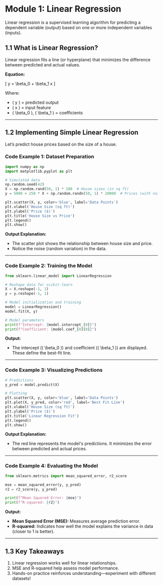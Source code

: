 # Module 1: Linear Regression

Linear regression is a supervised learning algorithm for predicting a dependent variable (output) based on one or more independent variables (inputs).

## 1.1 What is Linear Regression?

Linear regression fits a line (or hyperplane) that minimizes the difference between predicted and actual values.

**Equation:**

\[ y = \beta_0 + \beta_1 x \]

Where:

- \( y \) = predicted output
- \( x \) = input feature
- \( \beta_0 \), \( \beta_1 \) = coefficients

---

## 1.2 Implementing Simple Linear Regression

Let’s predict house prices based on the size of a house.

### Code Example 1: Dataset Preparation

```python
import numpy as np
import matplotlib.pyplot as plt

# Simulated data
np.random.seed(42)
X = np.random.rand(50, 1) * 100  # House sizes (in sq ft)
y = 5000 + 250 * X + np.random.randn(50, 1) * 20000  # Prices (with noise)

plt.scatter(X, y, color='blue', label='Data Points')
plt.xlabel('House Size (sq ft)')
plt.ylabel('Price ($)')
plt.title('House Size vs Price')
plt.legend()
plt.show()

```

**Output Explanation:**

- The scatter plot shows the relationship between house size and price.
- Notice the noise (random variation) in the data.

---

### Code Example 2: Training the Model

```python
from sklearn.linear_model import LinearRegression

# Reshape data for scikit-learn
X = X.reshape(-1, 1)
y = y.reshape(-1, 1)

# Model initialization and training
model = LinearRegression()
model.fit(X, y)

# Model parameters
print(f"Intercept: {model.intercept_[0]}")
print(f"Coefficient: {model.coef_[0][0]}")

```

**Output:**

- The intercept (\( \beta_0 \)) and coefficient (\( \beta_1 \)) are displayed. These define the best-fit line.

---

### Code Example 3: Visualizing Predictions

```python
# Predictions
y_pred = model.predict(X)

# Plotting
plt.scatter(X, y, color='blue', label='Data Points')
plt.plot(X, y_pred, color='red', label='Best Fit Line')
plt.xlabel('House Size (sq ft)')
plt.ylabel('Price ($)')
plt.title('Linear Regression Fit')
plt.legend()
plt.show()

```

**Output Explanation:**

- The red line represents the model's predictions. It minimizes the error between predicted and actual prices.

---

### Code Example 4: Evaluating the Model

```python
from sklearn.metrics import mean_squared_error, r2_score

mse = mean_squared_error(y, y_pred)
r2 = r2_score(y, y_pred)

print(f"Mean Squared Error: {mse}")
print(f"R-squared: {r2}")

```

**Output:**

- **Mean Squared Error (MSE):** Measures average prediction error.
- **R-squared:** Indicates how well the model explains the variance in data (closer to 1 is better).

---

## 1.3 Key Takeaways

1. Linear regression works well for linear relationships.
2. MSE and R-squared help assess model performance.
3. Hands-on practice reinforces understanding—experiment with different datasets!